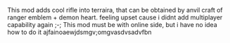 This mod adds cool rifle into terraira, that can be obtained by anvil craft of ranger emblem + demon heart.
feeling upset cause i didnt add multiplayer capability again ;-;
This mod must be with online side, but i have no idea how to do it ajfainoaewjdsmgv;omgvasdvsadvfbn
